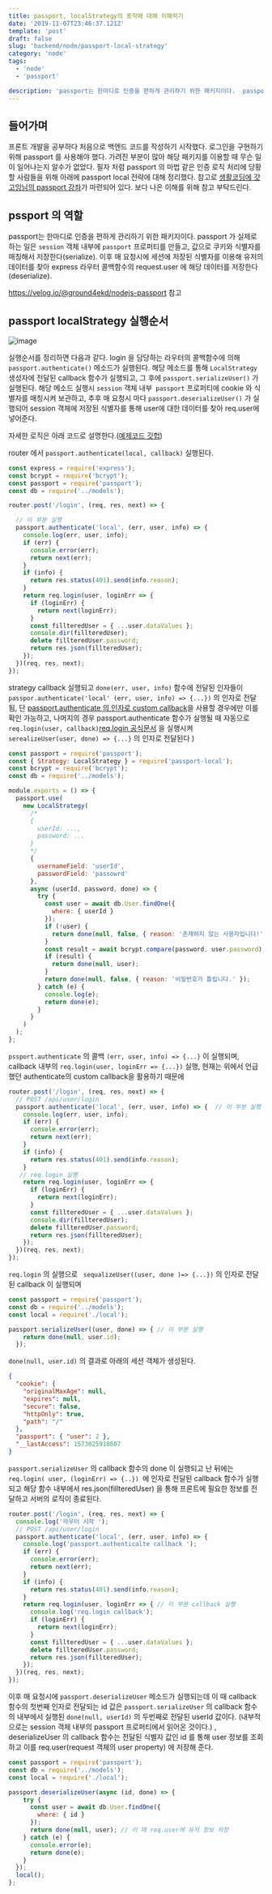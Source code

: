 ```yaml
---
title: passport, localStrategy의 동작에 대해 이해하기
date: '2019-11-07T23:46:37.121Z'
template: 'post'
draft: false
slug: 'backend/node/passport-local-strategy'
category: 'node'
tags:
  - 'node'
  - 'passport'

description: 'passport는 한마디로 인증을 편하게 관리하기 위한 패키지이다.  passport 가 실제로  하는 일은 session 객체 내부에 passport 프로퍼티를 만들고, 값으로 쿠키와 식별자를 매칭해서 저장한다(serialize). 이후 매 요청시에 세션에 저장된 식별자를 이용해 유저의 데이터를 찾아 express 라우터 콜백함수의 request.user 에 해당 데이터를 저장한다(deserialize).'
---
```


## 들어가며

프론트 개발을 공부하다 처음으로 백엔드 코드를 작성하기 시작했다. 로그인을 구현하기 위해 passport 를 사용해야 했다. 가려진 부분이 많아 해당 패키지를 이용할 때 무슨 일이 일어나는지 알수가 없었다. 필자 처럼 passport 의 마법 같은 인증 로직 처리에 당황할 사람들을 위해 아래에 passport local 전략에 대해 정리했다. 참고로 [생활코딩에 갓고잉님의 passport 강좌](https://opentutorials.org/course/3402)가 마련되어 있다. 보다 나은 이해를 위해 참고 부탁드린다.

## pssport 의 역할 

passport는 한마디로 인증을 편하게 관리하기 위한 패키지이다.  passport 가 실제로  하는 일은 `session` 객체 내부에 `passport` 프로퍼티를 만들고, 값으로 쿠키와 식별자를 매칭해서 저장한다(serialize). 이후 매 요청시에 세션에 저장된 식별자를 이용해 유저의 데이터를 찾아 express 라우터 콜백함수의 request.user 에 해당 데이터를 저장한다(deserialize).    

https://velog.io/@ground4ekd/nodejs-passport 참고 

## passport localStrategy 실행순서 

![image](https://user-images.githubusercontent.com/35516239/68285677-0f16da00-00c3-11ea-93ae-2fbf735296fa.png)

실행순서를 정리하면 다음과 같다.  login 을 담당하는 라우터의 콜백함수에 의해 `passport.authenticate()` 메소드가 실행된다. 해당 메소드를 통해 `LocalStrategy`  생성자에 전달된 callback 함수가 실행되고, 그 후에  `passport.serializeUser()`  가 실행된다. 해당 메소드 실행시 `session` 객체 내부` passport` 프로퍼티에 cookie 와 식별자를 매칭시켜 보관하고, 추후 매 요청시 마다 `passport.deserializeUser()` 가 실행되어 session 객체에 저장된 식별자를 통해 user에 대한 데이터를 찾아 req.user에 넣어준다.

자세한 로직은 아래 코드로 설명한다.([예제코드 깃헙](https://github.com/P-iknow/sns/tree/passport-study-log/back))

router 에서 `passport.authenticate(local, callback)` 실행된다.

```js
const express = require('express');
const bcrypt = require('bcrypt');
const passport = require('passport');
const db = require('../models');

router.post('/login', (req, res, next) => {

  // 이 부분 실행
  passport.authenticate('local', (err, user, info) => {
    console.log(err, user, info);
    if (err) {
      console.error(err);
      return next(err);
    }
    if (info) {
      return res.status(401).send(info.reason);
    }
    return req.login(user, loginErr => {
      if (loginErr) {
        return next(loginErr);
      }
      const fillteredUser = { ...user.dataValues };
      console.dir(fillteredUser);
      delete fillteredUser.password;
      return res.json(fillteredUser);
    });
  })(req, res, next);
});
```


strategy callback 실행되고 `done(err, user, info)` 함수에 전달된 인자들이  `passpor.authenticate('local' (err, user, info) => {...})` 의 인자로 전달됨, 단  [passport.authenticate 의 인자로 custom callback](http://www.passportjs.org/docs/authenticate/)을 사용할 경우에만 이를 확인 가능하고, 나머지의 경우 passport.authenticate 함수가 실행될 때 자동으로 `req.login(user, callback)`[req.login 공식문서](http://www.passportjs.org/docs/login/) 을 실행시켜 `serealizeUser(user, done) => {...}` 의 인자로 전달된다  )

```js
const passport = require('passport');
const { Strategy: LocalStrategy } = require('passport-local');
const bcrypt = require('bcrypt');
const db = require('../models');

module.exports = () => {
  passport.use(
    new LocalStrategy(
      /*  
      { 
        userId: ...,
        password: ... 
      }
      */
      {
        usernameField: 'userId',
        passwordField: 'passowrd'
      },
      async (userId, password, done) => {
        try {
          const user = await db.User.findOne({
            where: { userId }
          });
          if (!user) {
            return done(null, false, { reason: '존재하지 않는 사용자입니다!' });
          }
          const result = await bcrypt.compare(password, user.password);
          if (result) {
            return done(null, user);
          }
          return done(null, false, { reason: '비밀번호가 틀립니다.' });
        } catch (e) {
          console.log(e);
          return done(e);
        }
      }
    )
  );
};

```


`pssport.authenticate` 의 콜백 `(err, user, info) => {...}` 이 실행되며, callback 내부의 `req.login(user, loginErr => {...})` 실행, 현재는 위에서 언급했던 authenticate의 custom callback을 활용하기 때문에 

```js
router.post('/login', (req, res, next) => {
  // POST /api/user/login
  passport.authenticate('local', (err, user, info) => {  // 이 부분 실행
    console.log(err, user, info);
    if (err) {
      console.error(err);
      return next(err);
    }
    if (info) {
      return res.status(401).send(info.reason);
    }
   // req.login 실행
    return req.login(user, loginErr => {  
      if (loginErr) {
        return next(loginErr);
      }
      const fillteredUser = { ...user.dataValues };
      console.dir(fillteredUser);
      delete fillteredUser.password;
      return res.json(fillteredUser);
    });
  })(req, res, next);
});
```
`req.login` 의 실행으로 ` sequalizeUser((user, done )=> {...})` 의 인자로 전달된 callback 이 실행되며  

```js
const passport = require('passport');
const db = require('../models');
const local = require('./local');

passport.serializeUser((user, done) => { // 이 부분 실행 
    return done(null, user.id);
  });
```
`done(null, user.id)` 의 결과로 아래의 세션 객체가 생성된다. 

```json
{
  "cookie": {
    "originalMaxAge": null,
    "expires": null,
    "secure": false,
    "httpOnly": true,
    "path": "/"
  },
  "passport": { "user": 2 },
  "__lastAccess": 1573025918607
}

```
`passport.serializeUser` 의 callback 함수의 done 이 실행되고 난 뒤에는 `req.login( user, (loginErr) => {..}) `에 인자로 전달된 callback 함수가 실행되고 해당 함수 내부에서 res.json(fillteredUser) 을 통해  프론트에 필요한 정보를 전달하고 서버의 로직이 종료된다. 

```js
router.post('/login', (req, res, next) => {
  console.log('라우터 시작 ');
  // POST /api/user/login
  passport.authenticate('local', (err, user, info) => {
    console.log('passport.authenticalte callback ');
    if (err) {
      console.error(err);
      return next(err);
    }
    if (info) {
      return res.status(401).send(info.reason);
    }
    return req.login(user, loginErr => { // 이 부분 callback 실행 
      console.log('req.login callback');
      if (loginErr) {
        return next(loginErr);
      }
      const fillteredUser = { ...user.dataValues };
      delete fillteredUser.password;
      return res.json(fillteredUser);
    });
  })(req, res, next);
});
```
이후 매 요청시에 `passport.deserializeUser` 메소드가 실행되는데 이 때 callback 함수의 첫번째 인자로 전달되는 id 값은 `passport.serializeUser` 의 callback 함수의 내부에서 실행된 `done(null, userId)` 의 두번째로 전달된 userId 값이다. (내부적으로는 session 객체 내부의 passport 프로퍼티에서 읽어온 것이다.) , deserializeUser 의 callback 함수는 전달된 식별자 값인 id 를 통해 user 정보를 조회하고 이를 req.user(request 객체의 user property) 에 저장해 준다.

```js
const passport = require('passport');
const db = require('../models');
const local = require('./local');

passport.deserializeUser(async (id, done) => {
    try {
      const user = await db.User.findOne({
        where: { id }
      });
      return done(null, user); // 이 때 req.user에 유저 정보 저장
    } catch (e) {
      console.error(e);
      return done(e);
    }
  });
  local();
};
```